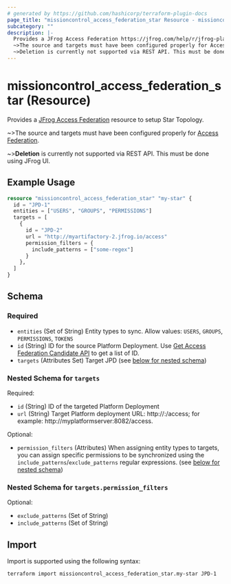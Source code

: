 ```yaml
---
# generated by https://github.com/hashicorp/terraform-plugin-docs
page_title: "missioncontrol_access_federation_star Resource - missioncontrol"
subcategory: ""
description: |-
  Provides a JFrog Access Federation https://jfrog.com/help/r/jfrog-platform-administration-documentation/access-federation resource to setup Star Topology.
  ~>The source and targets must have been configured properly for Access Federation https://jfrog.com/help/r/jfrog-platform-administration-documentation/access-federation.
  ~>Deletion is currently not supported via REST API. This must be done using JFrog UI.
---
```


# missioncontrol_access_federation_star (Resource)

Provides a [JFrog Access Federation](https://jfrog.com/help/r/jfrog-platform-administration-documentation/access-federation) resource to setup Star Topology.

~>The source and targets must have been configured properly for [Access Federation](https://jfrog.com/help/r/jfrog-platform-administration-documentation/access-federation).

~>**Deletion** is currently not supported via REST API. This must be done using JFrog UI.

## Example Usage

```terraform
resource "missioncontrol_access_federation_star" "my-star" {
  id = "JPD-1"
  entities = ["USERS", "GROUPS", "PERMISSIONS"]
  targets = [
    {
      id = "JPD-2"
      url = "http://myartifactory-2.jfrog.io/access"
      permission_filters = {
        include_patterns = ["some-regex"]
      }
    },
  ]
}
```

<!-- schema generated by tfplugindocs -->
## Schema

### Required

- `entities` (Set of String) Entity types to sync. Allow values: `USERS`, `GROUPS`, `PERMISSIONS`, `TOKENS`
- `id` (String) ID for the source Platform Deployment. Use [Get Access Federation Candidate API](https://jfrog.com/help/r/jfrog-rest-apis/get-access-federation-candidates) to get a list of ID.
- `targets` (Attributes Set) Target JPD (see [below for nested schema](#nestedatt--targets))

<a id="nestedatt--targets"></a>
### Nested Schema for `targets`

Required:

- `id` (String) ID of the targeted Platform Deployment
- `url` (String) Target Platform deployment URL: http://<hostname>:<port>/access; for example: http://myplatformserver:8082/access.

Optional:

- `permission_filters` (Attributes) When assigning entity types to targets, you can assign specific permissions to be synchronized using the `include_patterns`/`exclude_patterns` regular expressions. (see [below for nested schema](#nestedatt--targets--permission_filters))

<a id="nestedatt--targets--permission_filters"></a>
### Nested Schema for `targets.permission_filters`

Optional:

- `exclude_patterns` (Set of String)
- `include_patterns` (Set of String)

## Import

Import is supported using the following syntax:

```shell
terraform import missioncontrol_access_federation_star.my-star JPD-1
```
